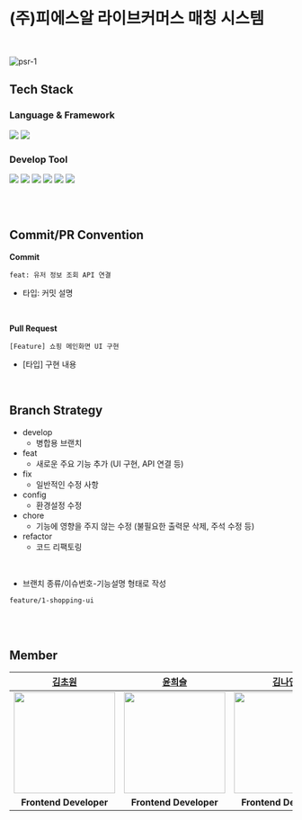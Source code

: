 # (주)피에스알 라이브커머스 매칭 시스템
<br>

![psr-1](https://github.com/PSR-Co/SERVER/assets/90203250/62617bc8-47ab-4dfa-86ae-92a1a2c60cd0)
<br>

## Tech Stack
### Language & Framework
<img src="https://img.shields.io/badge/dart-61DAFB?style=for-the-badge&logo=dart&logoColor=white"> <img src="https://img.shields.io/badge/flutter-02569B?style=for-the-badge&logo=flutter&logoColor=white">

### Develop Tool
<img src="https://img.shields.io/badge/androidstudio-6DB33F?style=for-the-badge&logo=androidstudio&logoColor=white"> <img src="https://img.shields.io/badge/swagger-FF6C37?style=for-the-badge&logo=swagger&logoColor=white"> <img src="https://img.shields.io/badge/figma-25a183?style=for-the-badge&logo=figma&logoColor=white">  <img src="https://img.shields.io/badge/github-181717?style=for-the-badge&logo=github&logoColor=white"> <img src="https://img.shields.io/badge/git-F05032?style=for-the-badge&logo=git&logoColor=white"> <img src="https://img.shields.io/badge/Firebase-186ce0?style=for-the-badge&logo=Firebase&logoColor=white"> 

<br> 
<br>

## Commit/PR Convention
**Commit**
```
feat: 유저 정보 조회 API 연결
```
- 타입: 커밋 설명
<br>

**Pull Request**
```
[Feature] 쇼핑 메인화면 UI 구현
```
- [타입]  구현 내용
<br>

## Branch Strategy
- develop
  - 병합용 브랜치 
- feat
  - 새로운 주요 기능 추가 (UI 구현, API 연결 등)
- fix
  - 일반적인 수정 사항
- config
  - 환경설정 수정
- chore
  - 기능에 영향을 주지 않는 수정 (불필요한 출력문 삭제, 주석 수정 등)
- refactor
  - 코드 리팩토링
<br>

- 브랜치 종류/이슈번호-기능설명 형태로 작성
```md
feature/1-shopping-ui
```
<br>
<br>

## Member
|[김초원](https://github.com/ryr0121)|[윤희슬](https://github.com/seuriseuljjeok)|[김나연](https://github.com/Nya128)|
|:---:|:---:|:---:|
|<img src="https://github.com/ryr0121.png" width="180" height="180" >|<img src="https://github.com/seuriseuljjeok.png" width="180" height="180" >|<img src="https://github.com/Nya128.png" width="180" height="180" >|
| **Frontend Developer** | **Frontend Developer**| **Frontend Developer** |
